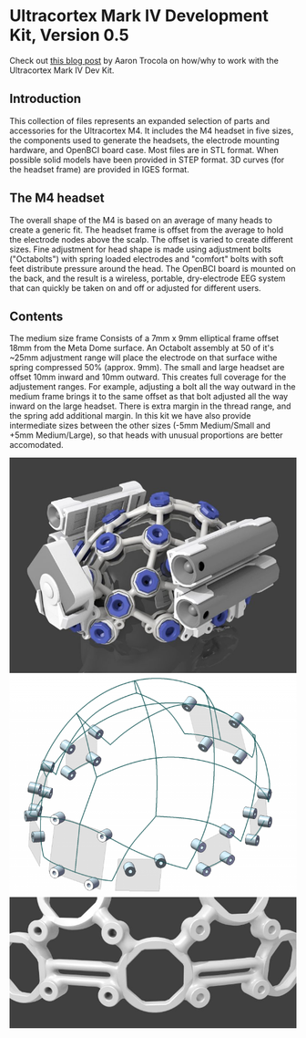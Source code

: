# Ultracortex Mark IV Development Kit, Version 0.5

Check out [this blog post](https://www.dropbox.com/s/7g9to9lef9cjcmc/OpenBCI%20Ultracortex%20M4_Dev%20Kit_ver0.5.zip?dl=0) by Aaron Trocola on how/why to work with the Ultracortex Mark IV Dev Kit.

## Introduction

This collection of files represents an expanded selection of parts and accessories for the Ultracortex M4. It includes the M4 headset in five sizes, the components used to generate the headsets, the electrode mounting hardware, and OpenBCI board case. Most files are in STL format. When possible solid models have been provided in STEP format. 3D curves (for the headset frame) are provided in IGES format.

## The M4 headset
 
The overall shape of the M4 is based on an average of many heads to create a generic fit. The headset frame is offset from the average to hold the electrode nodes above the scalp. The offset is varied to create different sizes. Fine adjustment for head shape is made using adjustment bolts ("Octabolts") with spring loaded electrodes and "comfort" bolts with soft feet distribute pressure around the head. The OpenBCI board is mounted on the back, and the result is a wireless, portable, dry-electrode EEG system that can quickly be taken on and off or adjusted for different users.

## Contents

The medium size frame Consists of a 7mm x 9mm elliptical frame offset 18mm from the Meta Dome surface. An Octabolt assembly at 50 of it's ~25mm adjustment range will place the electrode on that surface withe spring compressed 50% (approx. 9mm). The small and large headset are offset 10mm inward and 10mm outward. This creates full coverage for the adjustement ranges. For example, adjusting a bolt all the way outward in the medium frame brings it to the same offset as that bolt adjusted all the way inward on the large headset. There is extra margin in the thread range, and the spring add additional margin. In this kit we have also provide intermediate sizes between the other sizes (-5mm Medium/Small and +5mm Medium/Large), so that heads with unusual proportions are better accomodated.

![image](images/dev1.jpg)
![image](images/dev2.png)
![image](images/dev3.jpg)
